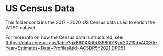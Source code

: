 # US Census Data
This folder contains the 2017 - 2020 US Census data used to enrich the WTSC dataset.

For more info on how the Census data is structured, see [https://data.census.gov/table?g=860XX00US98001&y=2021&d=ACS+5-Year+Estimates+Data+Profiles&tid=ACSDP5Y2021.DP05]
